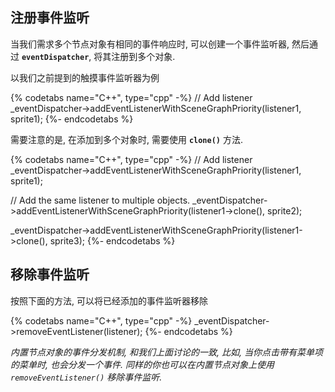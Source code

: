 ## 注册事件监听

当我们需求多个节点对象有相同的事件响应时, 可以创建一个事件监听器, 然后通过 __`eventDispatcher`__, 将其注册到多个对象.

以我们之前提到的触摸事件监听器为例

{% codetabs name="C++", type="cpp" -%}
// Add listener
_eventDispatcher->addEventListenerWithSceneGraphPriority(listener1,
sprite1);
{%- endcodetabs %}

需要注意的是, 在添加到多个对象时, 需要使用 __`clone()`__ 方法.

{% codetabs name="C++", type="cpp" -%}
// Add listener
_eventDispatcher->addEventListenerWithSceneGraphPriority(listener1,
sprite1);

// Add the same listener to multiple objects.
_eventDispatcher->addEventListenerWithSceneGraphPriority(listener1->clone(),
 sprite2);

_eventDispatcher->addEventListenerWithSceneGraphPriority(listener1->clone(),
 sprite3);
{%- endcodetabs %}

## 移除事件监听

按照下面的方法, 可以将已经添加的事件监听器移除

{% codetabs name="C++", type="cpp" -%}
_eventDispatcher->removeEventListener(listener);
{%- endcodetabs %}

_内置节点对象的事件分发机制, 和我们上面讨论的一致, 比如, 当你点击带有菜单项的菜单时, 也会分发一个事件. 同样的你也可以在内置节点对象上使用 `removeEventListener()` 移除事件监听._
